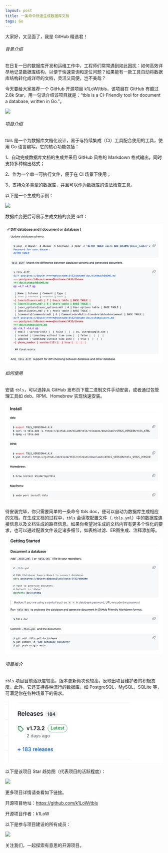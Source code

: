 ```yaml
---
layout: post
title: 一条命令快速生成数据库文档
tags: Go
---
```


大家好，又见面了，我是 GitHub 精选君！

###### 背景介绍

在日复一日的数据库开发和运维工作中，工程师们常常遇到如此困扰：如何高效详尽地记录数据库结构，以便于快速查询和定位问题？如果能有一款工具自动将数据库结构转化成详尽的文档，灵活又简便，岂不美哉？

今天要给大家推荐一个 GitHub 开源项目 k1LoW/tbls，该项目在 GitHub 有超过 2.8k Star，用一句话介绍该项目就是：“tbls is a CI-Friendly tool for document a database, written in Go.”。

![](https://github.com/k1LoW/tbls/raw/main/img/logo.png)

###### 项目介绍

tbls 是一个为数据库文档化设计，易于与持续集成（CI）工具配合使用的工具，使用 Go 语言编写。它的核心功能包括：

1、自动完成数据库文档的生成并采用 GitHub 风格的 Markdown 格式输出，同时支持多种输出格式；

2、作为一个单一可执行文件，便于在 CI 场景下使用；

3、支持众多类型的数据库，并且可以作为数据库的语法检查工具。

以下是一个生成的示例：

![](https://raw.githubusercontent.com/k1LoW/tbls/master/img/doc.png)

数据库变更后可展示生成文档的变更 diff：

![](https://raw.githubusercontent.com/ZhuPeng/pic/master/images/compress_image-20240127213627222.png)

###### 如何使用

安装 `tbls`，可以选择从 GitHub 发布页下载二进制文件手动安装，或者通过包管理工具如 deb、RPM、Homebrew 实现快速安装。

![](https://raw.githubusercontent.com/ZhuPeng/pic/master/images/compress_image-20240127213759462.png)

待安装完毕，你只需要简单的一条命令 tbls doc，便可以自动为数据库生成相应的文档。在生成文档的过程中，`tbls` 会读取配置文件（`.tbls.yml`）中的数据库连接信息以及文档生成的路径信息。如果你希望对生成的文档内容有更多个性化的要求，也可以通过配置文件设定诸多细节，如表格过滤、ER图生成、注释添加等。

![](https://raw.githubusercontent.com/ZhuPeng/pic/master/images/compress_image-20240127213847448.png)

###### 项目推介

`tbls` 项目目前活跃度较高，版本更新频次也较高，反映出项目维护者的积极态度。此外，它还支持各种流行的数据库，如 PostgreSQL，MySQL，SQLite 等，可满足你在各种场景下的需求。

![](https://raw.githubusercontent.com/ZhuPeng/pic/master/images/compress_image-20240127214016824.png)


以下是该项目 Star 趋势图（代表项目的活跃程度）：

![](https://api.star-history.com/svg?repos=k1LoW/tbls&type=Timeline)

更多项目详情请查看如下链接。

开源项目地址：https://github.com/k1LoW/tbls 

开源项目作者：k1LoW

以下是参与项目建设的所有成员：

![](https://contrib.rocks/image?repo=k1LoW/tbls)

关注我们，一起探索有意思的开源项目。


